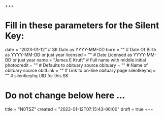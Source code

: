 +++
# Fill in these parameters for the Silent Key:
date = "2023-01-12"        # SK Date as YYYY-MM-DD
born = ""        # Date Of Birth as YYYY-MM-DD or just year
licensed = ""    # Date Licensed as YYYY-MM-DD or just year
name = "James E Kruft"        # Full name with middle initial
photocredit = "" # Defaults to obituary source
obituary = ""    # Name of obituary source
obitLink = ""    # Link to on-line obituary page
silentkeyhq = "" # silentkeyhq UID for this SK
# Do not change below here ...
title = "N0TSZ"
created = "2023-01-12T07:15:43-06:00"
draft = true
+++

